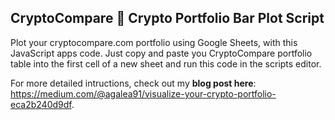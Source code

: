 ## CryptoCompare 🤑 Crypto Portfolio Bar Plot Script

Plot your cryptocompare.com portfolio using Google Sheets, with this JavaScript apps code. Just copy and paste you CryptoCompare portfolio table into the first cell of a new sheet and run this code in the scripts editor.

For more detailed intructions, check out my __blog post here__: https://medium.com/@agalea91/visualize-your-crypto-portfolio-eca2b240d9df.
